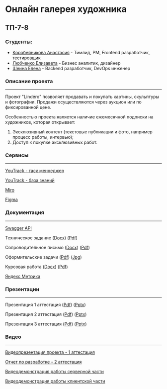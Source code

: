 # Онлайн галерея художника
## ТП-7-8
### Студенты:
- [Коробейникова Анастасия](https://github.com/korobasssss) - Тимлид, PM, Frontend разработчик, тестировщик
- [Любченко Елизавета](https://github.com/linkouwu) - Бизнес аналитик, дизайнер
- [Шеина Елена](https://github.com/raiden-20)  -  Backend разработчик, DevOps инженер

### Описание проекта
---
Проект "Lindéro" позволяет продавать и покупать картины, скульптуры и фотографии. Продажи осуществляются через аукцион или по фиксированной цене. 

Особенностью проекта является наличие ежемесячной подписки на художников, которая открывает:
  1. Эксклюзивный контент (текстовые публикации и фото, например процесс работы, интервью);
  2. Доступ к покупке эксклюзивных работ.
 

### Сервисы
---
[YouTrack - таск меннеджер](https://online-gallery.youtrack.cloud/agiles/159-2/current)

[YouTrack - база знаний](https://online-gallery.youtrack.cloud/articles/OG)

[Miro](https://miro.com/app/board/uXjVNqkFE7Q=/?share_link_id=337584141271)

[Figma](https://www.figma.com/file/xmcTy6ej7tSEEIU4bSWGko/Online-gallery?type=design&node-id=0%3A1&mode=design&t=5nymTrBTc3rGum0C-1)

### Документация
---

[Swagger API](https://app.swaggerhub.com/apis/lena_sheina/Lindero/1.0.0)

Техническое задание ([Docx](https://github.com/raiden-20/online_gallery/blob/main/Документация/Техническое%20задание/Техническое%20задание.docx)) ([Pdf](https://github.com/raiden-20/online_gallery/blob/main/Документация/Техническое%20задание/Техническое%20задание.pdf))

Сопроводительное письмо ([Docx](https://github.com/raiden-20/online_gallery/blob/main/Документация/Сопроводительное%20письмо/Сопроводительное%20письмо.docx)) ([Pdf](https://github.com/raiden-20/online_gallery/blob/main/Документация/Сопроводительное%20письмо/Сопроводительное%20письмо.pdf))

Оформительские задачи ([Pdf](https://github.com/raiden-20/online_gallery/blob/main/Документация/Оформительские%20задачи/Оформительские%20задачи.pdf)) ([Jpg](https://github.com/raiden-20/online_gallery/blob/main/Документация/Оформительские%20задачи/Оформительские%20задачи.jpg))

Курсовая работа ([Docx](https://github.com/raiden-20/online_gallery/blob/main/Документация/Курсовой%20проект/Курсовой%20проект.docx)) ([Pdf](https://github.com/raiden-20/online_gallery/blob/main/Документация/Курсовой%20проект/Курсовой%20проект.pdf))

[Яндекс Метрика](https://metrika.yandex.ru/overview?id=97428671&period=week&group=day&isMinSamplingEnabled=false&accuracy=1&isSamplingEnabled=true)

### Презентации
---

Презентация 1 аттестация ([Pdf](https://github.com/raiden-20/online_gallery/blob/main/Документация/Презентация/Аттестация%201/Презентация.pdf)) ([Pptx](https://github.com/raiden-20/online_gallery/blob/main/Документация/Презентация/Аттестация%201/Презентация.pptx))

Презентация 2 аттестация ([Pdf](https://github.com/raiden-20/online_gallery/blob/main/Документация/Презентация/Аттестация%202/Презентация.pdf)) ([Pptx](https://github.com/raiden-20/online_gallery/blob/main/Документация/Презентация/Аттестация%202/Презентация.pptx))

Презентация 3 аттестация ([Pdf](https://github.com/raiden-20/online_gallery/blob/main/Документация/Презентация/Аттестация%203/Презентация.pdf)) ([Pptx](https://github.com/raiden-20/online_gallery/blob/main/Документация/Презентация/Аттестация%203/Презентация.pptx))

### Видео
---
[Видеопрезентация проекта - 1 аттестация](https://youtu.be/BgPJE7r_WCw)

[Отчет по разработке - 2 аттестация](https://youtu.be/E73HUEOJmL8)

[Видеодемонстрация работы серверной части](https://youtu.be/i0RCB7xjmkk)

[Видеодемонстрация работы клиентской части](https://youtu.be/DCe0fttBlfw)
